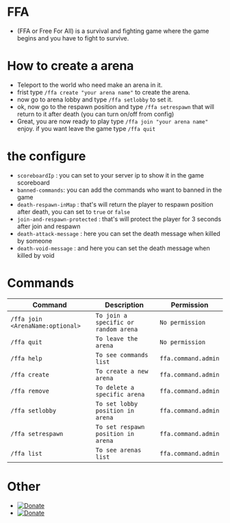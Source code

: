 # FFA
- (FFA or Free For All) is a survival and fighting game where the game begins and you have to fight to survive.


# How to create a arena
- Teleport to the world who need make an arena in it.
- frist type `/ffa create "your arena name"` to create the arena.
- now go to arena lobby and type `/ffa setlobby` to set it.
- ok, now go to the respawn position and type `/ffa setrespawn` that will return to it after death (you can turn on/off from config)
- Great, you are now ready to play type `/ffa join "your arena name"` enjoy. if you want leave the game type `/ffa quit`

# the configure
- `scoreboardIp` : you can set to your server ip to show it in the game scoreboard
- `banned-commands`: you can add the commands who want to banned in the game
- `death-respawn-inMap` : that's will return the player to respawn position after death, you can set to `true` or `false`
- `join-and-respawn-protected` : that's will protect the player for 3 seconds after join and respawn
- `death-attack-message` : here you can set the death message when killed by someone
- `death-void-message` : and here you can set the death message when killed by void

# Commands
Command | Description | Permission
--- | --- | ---
`/ffa join <ArenaName:optional>` | `To join a specific or random arena` | `No permission`
`/ffa quit` | `To leave the arena` | `No permission`
`/ffa help` | `To see commands list` | `ffa.command.admin`
`/ffa create` | `To create a new arena` | `ffa.command.admin`
`/ffa remove` | `To delete a specific arena` | `ffa.command.admin`
`/ffa setlobby` | `To set lobby position in arena` | `ffa.command.admin`
`/ffa setrespawn` | `To set respawn position in arena` | `ffa.command.admin`
`/ffa list` | `To see arenas list` | `ffa.command.admin`

# Other
- [![Donate](https://img.shields.io/youtube/views/SwzWwsrGG74?label=Tutorial&style=social)](https://www.youtube.com/watch?v=SwzWwsrGG74&ab_channel=LaithYoutuber)
- [![Donate](https://img.shields.io/badge/donate-Paypal-yellow.svg?style=flat-square)](https://paypal.me/Laith113)
